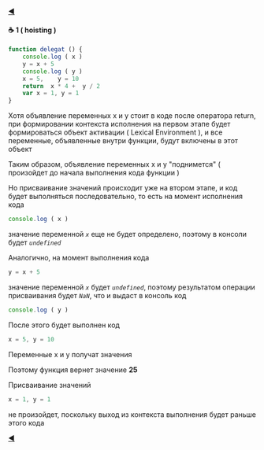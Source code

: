 [:arrow_backward:](https://github.com/garevna/js-course/wiki/function-object#hoisting)

#### :coffee: 1 ( hoisting )

```javascript
function delegat () {
    console.log ( x )
    y = x + 5
    console.log ( y )
    x = 5,    y = 10
    return  x * 4 +  y / 2
    var x = 1, y = 1
}
```
Хотя объявление переменных  x и y  стоит в коде после оператора return, при формировании контекста исполнения на первом этапе будет формироваться объект активации ( Lexical Environment ), и все переменные, объявленные внутри функции, будут включены в этот объект

Таким образом, объявление переменных  x и y  "поднимется" ( произойдет до начала выполнения кода функции )

Но присваивание значений происходит уже на втором этапе, и код будет выполняться последовательно, то есть на момент исполнения кода  
```javascript
console.log ( x ) 
```
значение переменной  *`x`*  еще не будет определено, поэтому в консоли будет *`undefined`*

Аналогично, на момент выполнения кода  
```javascript
y = x + 5
```
значение переменной  *`x`*  будет  *`undefined`*, поэтому результатом операции присваивания будет  *`NaN`*,  что и выдаст в консоль код
```javascript
console.log ( y )
```
После этого будет выполнен код
```javascript
x = 5, y = 10
```
Переменные  x  и  y  получат значения

Поэтому функция вернет значение **25**

Присваивание значений
```javascript
x = 1, y = 1
```
не произойдет, поскольку выход из контекста выполнения будет раньше этого кода

[:arrow_backward:](https://github.com/garevna/js-course/wiki/function-object#hoisting)